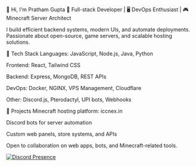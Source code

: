 
👋 Hi, I'm Pratham Gupta
🚀 Full-stack Developer | 🖥️ DevOps Enthusiast | 🎮 Minecraft Server Architect

I build efficient backend systems, modern UIs, and automate deployments. Passionate about open-source, game servers, and scalable hosting solutions.

🔧 Tech Stack
Languages: JavaScript, Node.js, Java, Python

Frontend: React, Tailwind CSS

Backend: Express, MongoDB, REST APIs

DevOps: Docker, NGINX, VPS Management, Cloudflare

Other: Discord.js, Pterodactyl, UPI bots, Webhooks

📌 Projects
Minecraft hosting platform: iccnex.in

Discord bots for server automation

Custom web panels, store systems, and APIs

Open to collaboration on web apps, bots, and Minecraft-related tools.

[![Discord Presence](https://lanyard.cnrad.dev/api/840244590870003762?theme=dark)](https://discord.com/users/840244590870003762)

